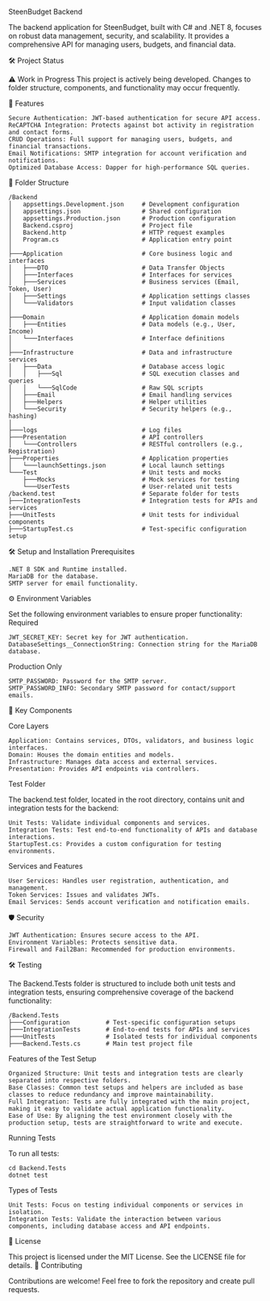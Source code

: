 SteenBudget Backend

The backend application for SteenBudget, built with C# and .NET 8, focuses on robust data management, security, and scalability. It provides a comprehensive API for managing users, budgets, and financial data.

🛠️ Project Status

⚠️ Work in Progress
This project is actively being developed. Changes to folder structure, components, and functionality may occur frequently.

🚀 Features

    Secure Authentication: JWT-based authentication for secure API access.
    ReCAPTCHA Integration: Protects against bot activity in registration and contact forms.
    CRUD Operations: Full support for managing users, budgets, and financial transactions.
    Email Notifications: SMTP integration for account verification and notifications.
    Optimized Database Access: Dapper for high-performance SQL queries.

📂 Folder Structure

    /Backend
    │   appsettings.Development.json     # Development configuration
    │   appsettings.json                 # Shared configuration
    │   appsettings.Production.json      # Production configuration
    │   Backend.csproj                   # Project file
    │   Backend.http                     # HTTP request examples
    │   Program.cs                       # Application entry point
    │
    ├───Application                      # Core business logic and interfaces
    │   ├───DTO                          # Data Transfer Objects
    │   ├───Interfaces                   # Interfaces for services
    │   ├───Services                     # Business services (Email, Token, User)
    │   ├───Settings                     # Application settings classes
    │   └───Validators                   # Input validation classes
    │
    ├───Domain                           # Application domain models
    │   ├───Entities                     # Data models (e.g., User, Income)
    │   └───Interfaces                   # Interface definitions
    │
    ├───Infrastructure                   # Data and infrastructure services
    │   ├───Data                         # Database access logic
    │   │   ├───Sql                      # SQL execution classes and queries
    │   │   └───SqlCode                  # Raw SQL scripts
    │   ├───Email                        # Email handling services
    │   ├───Helpers                      # Helper utilities
    │   └───Security                     # Security helpers (e.g., hashing)
    │
    ├───logs                             # Log files
    ├───Presentation                     # API controllers
    │   └───Controllers                  # RESTful controllers (e.g., Registration)
    ├───Properties                       # Application properties
    │   └───launchSettings.json          # Local launch settings
    └───Test                             # Unit tests and mocks
        ├───Mocks                        # Mock services for testing
        └───UserTests                    # User-related unit tests
    /backend.test                        # Separate folder for tests
    ├───IntegrationTests                 # Integration tests for APIs and services
    ├───UnitTests                        # Unit tests for individual components
    ├───StartupTest.cs                   # Test-specific configuration setup

🛠️ Setup and Installation
Prerequisites

    .NET 8 SDK and Runtime installed.
    MariaDB for the database.
    SMTP server for email functionality.

⚙️ Environment Variables

Set the following environment variables to ensure proper functionality:
Required

    JWT_SECRET_KEY: Secret key for JWT authentication.
    DatabaseSettings__ConnectionString: Connection string for the MariaDB database.

Production Only

    SMTP_PASSWORD: Password for the SMTP server.
    SMTP_PASSWORD_INFO: Secondary SMTP password for contact/support emails.

🧩 Key Components

Core Layers

    Application: Contains services, DTOs, validators, and business logic interfaces.
    Domain: Houses the domain entities and models.
    Infrastructure: Manages data access and external services.
    Presentation: Provides API endpoints via controllers.

Test Folder

The backend.test folder, located in the root directory, contains unit and integration tests for the backend:

    Unit Tests: Validate individual components and services.
    Integration Tests: Test end-to-end functionality of APIs and database interactions.
    StartupTest.cs: Provides a custom configuration for testing environments.

Services and Features

    User Services: Handles user registration, authentication, and management.
    Token Services: Issues and validates JWTs.
    Email Services: Sends account verification and notification emails.

🛡️ Security

    JWT Authentication: Ensures secure access to the API.
    Environment Variables: Protects sensitive data.
    Firewall and Fail2Ban: Recommended for production environments.

🛠️ Testing

The Backend.Tests folder is structured to include both unit tests and integration tests, ensuring comprehensive coverage of the backend functionality:

    /Backend.Tests
    ├───Configuration          # Test-specific configuration setups
    ├───IntegrationTests       # End-to-end tests for APIs and services
    ├───UnitTests              # Isolated tests for individual components
    ├───Backend.Tests.cs       # Main test project file

Features of the Test Setup

    Organized Structure: Unit tests and integration tests are clearly separated into respective folders.
    Base Classes: Common test setups and helpers are included as base classes to reduce redundancy and improve maintainability.
    Full Integration: Tests are fully integrated with the main project, making it easy to validate actual application functionality.
    Ease of Use: By aligning the test environment closely with the production setup, tests are straightforward to write and execute.

Running Tests

To run all tests:

    cd Backend.Tests
    dotnet test

Types of Tests

    Unit Tests: Focus on testing individual components or services in isolation.
    Integration Tests: Validate the interaction between various components, including database access and API endpoints.

📄 License

This project is licensed under the MIT License. See the LICENSE file for details.
🤝 Contributing

Contributions are welcome! Feel free to fork the repository and create pull requests.
